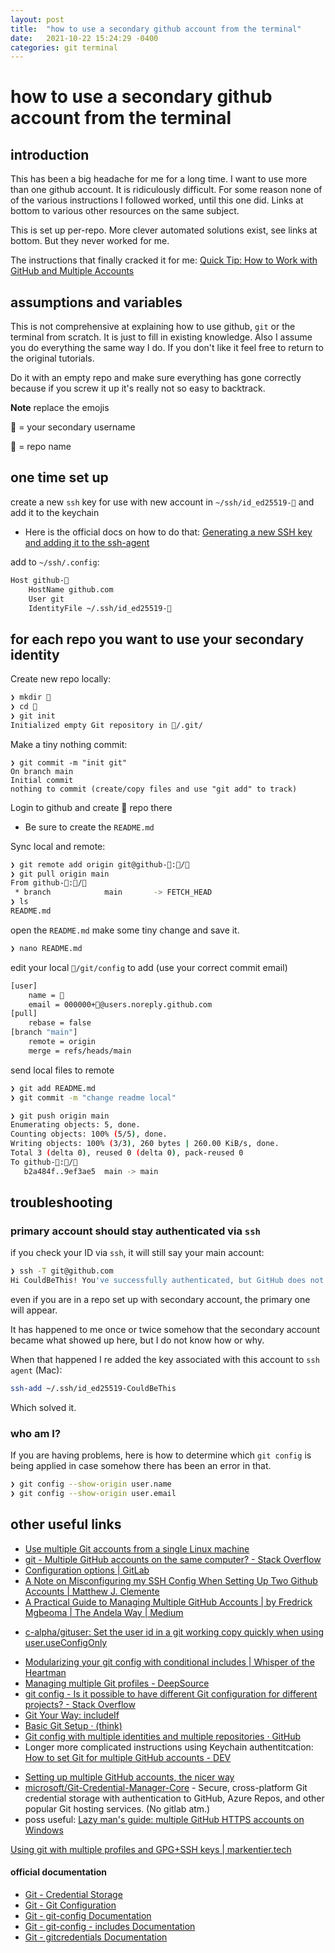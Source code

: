 ```yaml
---
layout: post
title:  "how to use a secondary github account from the terminal"
date:   2021-10-22 15:24:29 -0400
categories: git terminal
---
```


# how to use a secondary github account from the terminal

## introduction

This has been a big headache for me for a long time. I want to use more than one github account. It is ridiculously difficult. For some reason none of of the various instructions I followed worked, until this one did. Links at bottom to various other resources on the same subject. 

This is set up per-repo. More clever automated solutions exist, see links at bottom. But they never worked for me. 

The instructions that finally cracked it for me: [Quick Tip: How to Work with GitHub and Multiple Accounts](https://code.tutsplus.com/tutorials/quick-tip-how-to-work-with-github-and-multiple-accounts--net-22574)

## assumptions and variables

This is not comprehensive at explaining how to use github, `git` or the terminal from scratch. It is just to fill in existing knowledge. Also I assume you do everything the same way I do. If you don't like it feel free to return to the original tutorials. 

Do it with an empty repo and make sure everything has gone correctly because if you screw it up it's really not so easy to backtrack. 

**Note** replace the emojis

🍅 =  your secondary username 

🥕 = repo name

## one time set up

create a new `ssh` key for use with new account in `~/ssh/id_ed25519-🍅` and add it to the keychain 

- Here is the official docs on how to do that: [Generating a new SSH key and adding it to the ssh-agent](https://docs.github.com/en/authentication/connecting-to-github-with-ssh/generating-a-new-ssh-key-and-adding-it-to-the-ssh-agent)

add to `~/ssh/.config`:

```sh
Host github-🍅
	HostName github.com
	User git
	IdentityFile ~/.ssh/id_ed25519-🍅
```

## for each repo you want to use your secondary identity

Create new repo locally:

```sh
❯ mkdir 🥕
❯ cd 🥕
❯ git init
Initialized empty Git repository in 🥕/.git/
```

Make a tiny nothing commit:

```sh\
❯ git commit -m "init git"
On branch main
Initial commit
nothing to commit (create/copy files and use "git add" to track)
```

Login to github and create 🥕 repo there

- Be sure to create the  `README.md`

Sync local and remote:


```sh
❯ git remote add origin git@github-🍅:🍅/🥕
❯ git pull origin main
From github-🍅:🍅/🥕
 * branch            main       -> FETCH_HEAD
❯ ls
README.md
```

open the `README.md` make some tiny change and save it.

```sh
❯ nano README.md
```

edit your local  `🥕/git/config` to add (use your correct commit email)

```sh
[user]
	name = 🍅
	email = 000000+🍅@users.noreply.github.com 
[pull]
	rebase = false
[branch "main"]
	remote = origin
	merge = refs/heads/main
```

send local files to remote

```sh
❯ git add README.md
❯ git commit -m "change readme local"

❯ git push origin main
Enumerating objects: 5, done.
Counting objects: 100% (5/5), done.
Writing objects: 100% (3/3), 260 bytes | 260.00 KiB/s, done.
Total 3 (delta 0), reused 0 (delta 0), pack-reused 0
To github-🍅:🍅/🥕
   b2a484f..9ef3ae5  main -> main
```

## troubleshooting

### primary account should stay authenticated via `ssh`

if you check your ID via `ssh`, it will still say your main account:

```sh
❯ ssh -T git@github.com
Hi CouldBeThis! You've successfully authenticated, but GitHub does not provide shell access.
```

even if you are in a repo set up with secondary account, the primary one will appear. 

It has happened to me once or twice somehow that the secondary account became what showed up here, but I do not know how or why. 

When that happened I re added the key associated with this account to `ssh agent` (Mac): 

```sh
ssh-add ~/.ssh/id_ed25519-CouldBeThis
```

Which solved it. 

### who am I?

If you are having problems, here is how to determine which `git config` is being applied in case somehow there has been an error in that.  

```sh
❯ git config --show-origin user.name
❯ git config --show-origin user.email
```



## other useful links

* [Use multiple Git accounts from a single Linux machine](https://www.attosol.com/manage-multiple-git-accounts/)
* [git - Multiple GitHub accounts on the same computer? - Stack Overflow](https://stackoverflow.com/questions/3860112/multiple-github-accounts-on-the-same-computer)
* [Configuration options \| GitLab](https://docs.gitlab.com/omnibus/settings/configuration.html)
* [A Note on Misconfiguring my SSH Config When Setting Up Two Github Accounts \| Matthew J. Clemente](https://blog.mattclemente.com/2020/09/15/multiple-github-accounts-wildcard-ssh-config-identityfile/)
* [A Practical Guide to Managing Multiple GitHub Accounts \| by Fredrick Mgbeoma \| The Andela Way \| Medium](https://medium.com/the-andela-way/a-practical-guide-to-managing-multiple-github-accounts-8e7970c8fd46)


-  [c-alpha/gituser: Set the user id in a git working copy quickly when using user.useConfigOnly](https://github.com/c-alpha/gituser)


* [Modularizing your git config with conditional includes \| Whisper of the Heartman](https://blog.thomasheartman.com/posts/modularizing-your-git-config-with-conditional-includes)
* [Managing multiple Git profiles - DeepSource](https://deepsource.io/blog/managing-different-git-profiles/)
* [git config - Is it possible to have different Git configuration for different projects? - Stack Overflow](https://stackoverflow.com/questions/8801729/is-it-possible-to-have-different-git-configuration-for-different-projects)
* [Git Your Way: includeIf](https://nicknisi.com/posts/git-includeif/)
* [Basic Git Setup · (think)](https://batsov.com/articles/2020/11/22/basic-git-setup/)
* [Git config with multiple identities and multiple repositories · GitHub](https://gist.github.com/bgauduch/06a8c4ec2fec8fef6354afe94358c89e)
* Longer more complicated instructions using Keychain authentitcation: [How to set Git for multiple GitHub accounts - DEV](https://dev.to/mtilson/how-to-set-git-for-multiple-github-accounts-3kbn)

- [Setting up multiple GitHub accounts, the nicer way](https://medium.com/uncaught-exception/setting-up-multiple-github-accounts-the-nicer-way-5ab732078a7e)
- [microsoft/Git-Credential-Manager-Core](https://github.com/microsoft/Git-Credential-Manager-Core) - Secure, cross-platform Git credential storage with authentication to  GitHub, Azure Repos, and other popular Git hosting services. (No gitlab atm.)
- poss useful: [Lazy man's guide: multiple GitHub HTTPS accounts on Windows](https://dev.to/configcat/lazy-man-s-guide-multiple-github-https-accounts-on-windows-2mad)

[Using git with multiple profiles and GPG+SSH keys \| markentier.tech](https://markentier.tech/posts/2021/02/github-with-multiple-profiles-gpg-ssh-keys/)

#### official documentation

- [Git - Credential Storage](https://git-scm.com/book/en/v2/Git-Tools-Credential-Storage)
- [Git - Git Configuration](https://git-scm.com/book/en/v2/Customizing-Git-Git-Configuration)
- [Git - git-config Documentation](https://git-scm.com/docs/git-config)
- [Git - git-config - includes Documentation](https://git-scm.com/docs/git-config#_includes)
- [Git - gitcredentials Documentation](https://git-scm.com/docs/gitcredentials)